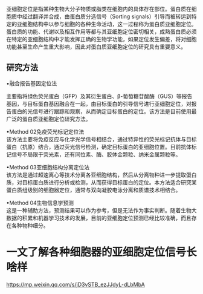 亚细胞定位是指某种生物大分子物质或脂类在细胞内的具体存在部位。蛋白质在细胞质中经过翻译并合成，由蛋白质分选信号（Sorting signals）引导而被转运到特定的亚细胞结构中以参与细胞的各种生命活动，这一过程称为蛋白质亚细胞定位。蛋白质的功能、代谢以及相互作用等都与其亚细胞定位密切相关，成熟蛋白质必须在特定的亚细胞结构中才能发挥正确的生物学功能，如果定位发生偏差，将对细胞功能甚至生命产生重大影响，因此对蛋白质亚细胞定位的研究具有重要意义。

## 研究方法

•融合报告基因定位法  

主要指将绿色荧光蛋白（GFP）及其衍生蛋白、β-葡萄糖苷酸酶（GUS）等报告基因，与目标蛋白基因融合在一起，由目标蛋白的引导信号进行亚细胞定位，对报告蛋白的光信号进行跟踪和观察，从而确定目标蛋白的定位。该方法是目前使用最广泛的蛋白质亚细胞定位研究方法。

•Method 02免疫荧光标记定位法  
该方法主要将免疫反应与化学光学信号相结合，通过特异性的荧光标记抗体与目标蛋白（抗原）结合，通过荧光信号检测，确定目标蛋白的亚细胞位置。目前抗体标记信号不局限于荧光素，还有同位素、酶、胶体金颗粒、纳米金属颗粒等。

•Method 03亚细胞结构分离定位法  
该方法是通过超速离心等技术分离各亚细胞结构，然后从分离物种进一步提取蛋白质，对目标蛋白质进行分析或检测，从而获得目标蛋白的定位。本方法适合研究某蛋白质组级别的细胞器定位，通常与双向凝胶电泳分离和质谱技术相结合。

•Method 04生物信息学预测  
这是一种辅助方法，预测结果可以作为参考，但是无法作为事实判断。随着生物大数据的积累和机器学习技术的发展，目前的亚细胞定位预测已经比较准确，而且存在各种物种细分。


# 一文了解各种细胞器的亚细胞定位信号长啥样
https://mp.weixin.qq.com/s/jD3vSTB_ezJJdyL-dLbMbA